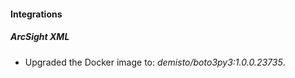 #### Integrations
##### ArcSight XML
- Upgraded the Docker image to: *demisto/boto3py3:1.0.0.23735*.
